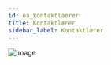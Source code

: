 ```yaml
---
id: ea_kontaktlaerer
title: Kontaktlærer
sidebar_label: Kontaktlærer
---
```

![image](https://user-images.githubusercontent.com/80097133/121525412-9becec80-c9f8-11eb-8470-274750c702d6.png)
